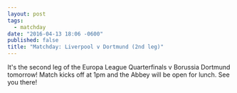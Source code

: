 ```yaml
---
layout: post
tags: 
  - matchday
date: "2016-04-13 18:06 -0600"
published: false
title: "Matchday: Liverpool v Dortmund (2nd leg)"
---
```


It's the second leg of the Europa League Quarterfinals v Borussia Dortmund tomorrow! Match kicks off at 1pm and the Abbey will be open for lunch. See you there!
